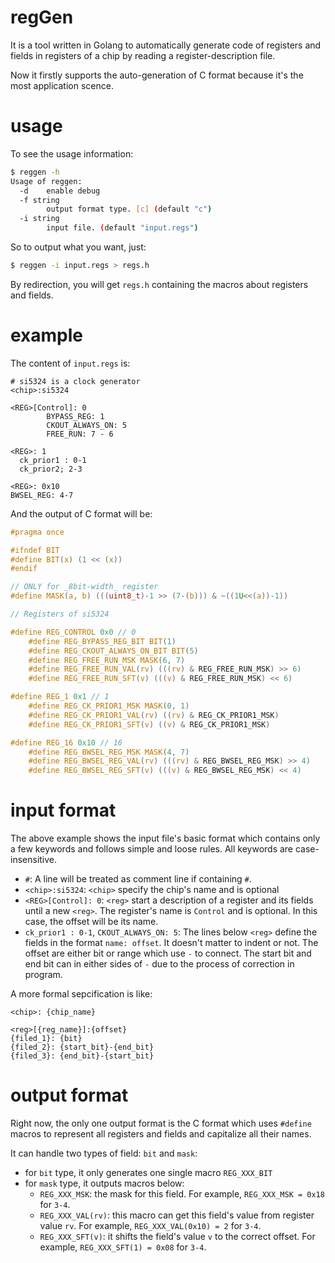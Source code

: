 # regGen

It is a tool written in Golang to automatically generate code of registers and
fields in registers of a chip by reading a register-description file.

Now it firstly supports the auto-generation of C format because it's the most
application scence.

# usage

To see the usage information:

```sh
$ reggen -h
Usage of reggen:
  -d    enable debug
  -f string
        output format type. [c] (default "c")
  -i string
        input file. (default "input.regs")
```

So to output what you want, just:

```sh
$ reggen -i input.regs > regs.h
```

By redirection, you will get `regs.h` containing the macros about registers and
fields.

# example

The content of `input.regs` is:

```
# si5324 is a clock generator
<chip>:si5324

<REG>[Control]: 0
        BYPASS_REG: 1
        CKOUT_ALWAYS_ON: 5
        FREE_RUN: 7 - 6 

<REG>: 1
  ck_prior1 : 0-1 
  ck_prior2; 2-3

<REG>: 0x10
BWSEL_REG: 4-7
```

And the output of C format will be:

```c
#pragma once

#ifndef BIT
#define BIT(x) (1 << (x))
#endif

// ONLY for _8bit-width_ register
#define MASK(a, b) (((uint8_t)-1 >> (7-(b))) & ~((1U<<(a))-1))

// Registers of si5324

#define REG_CONTROL 0x0 // 0
	#define REG_BYPASS_REG_BIT BIT(1)
	#define REG_CKOUT_ALWAYS_ON_BIT BIT(5)
	#define REG_FREE_RUN_MSK MASK(6, 7)
	#define REG_FREE_RUN_VAL(rv) (((rv) & REG_FREE_RUN_MSK) >> 6)
	#define REG_FREE_RUN_SFT(v) (((v) & REG_FREE_RUN_MSK) << 6)

#define REG_1 0x1 // 1
	#define REG_CK_PRIOR1_MSK MASK(0, 1)
	#define REG_CK_PRIOR1_VAL(rv) ((rv) & REG_CK_PRIOR1_MSK)
	#define REG_CK_PRIOR1_SFT(v) ((v) & REG_CK_PRIOR1_MSK)

#define REG_16 0x10 // 16
	#define REG_BWSEL_REG_MSK MASK(4, 7)
	#define REG_BWSEL_REG_VAL(rv) (((rv) & REG_BWSEL_REG_MSK) >> 4)
	#define REG_BWSEL_REG_SFT(v) (((v) & REG_BWSEL_REG_MSK) << 4)

```

# input format

The above example shows the input file's basic format which contains only a few
keywords and follows simple and loose rules. All keywords are case-insensitive.

- `#`: A line will be treated as comment line if containing `#`.
- `<chip>:si5324`: `<chip>` specify the chip's name and is optional
- `<REG>[Control]: 0`: `<reg>` start a description of a register and its fields
  until a new `<reg>`. The register's name is `Control` and is optional. In this
  case, the offset will be its name.
- `ck_prior1 : 0-1`, `CKOUT_ALWAYS_ON: 5`: The lines below `<reg>` define the
  fields in the format `name: offset`. It doesn't matter to indent or not.
  The offset are either bit or range which use `-` to connect. The start bit and
  end bit can in either sides of `-` due to the process of correction in program.
  
A more formal sepcification is like:
```
<chip>: {chip_name}

<reg>[{reg_name}]:{offset}
{filed_1}: {bit}
{filed_2}: {start_bit}-{end_bit}
{filed_3}: {end_bit}-{start_bit}
```

# output format

Right now, the only one output format is the C format which uses `#define`
macros to represent all registers and fields and capitalize all their names.

It can handle two types of field: `bit` and `mask`:
- for `bit` type, it only generates one single macro `REG_XXX_BIT`
- for `mask` type, it outputs macros below:
	- `REG_XXX_MSK`: the mask for this field. For example, `REG_XXX_MSK = 0x18`
	  for `3-4`.
	- `REG_XXX_VAL(rv)`: this macro can get this field's value from register
	  value `rv`. For example, `REG_XXX_VAL(0x10) = 2` for `3-4`.
	- `REG_XXX_SFT(v)`: it shifts the field's value `v` to the correct offset.
	  For example, `REG_XXX_SFT(1) = 0x08` for `3-4`.
